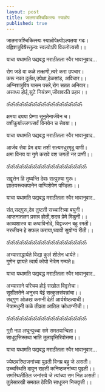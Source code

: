 ```yaml
---
layout: post
title: जातमात्रश्चिकित्स्यः स्यान्नोप
published: true
---
```


जातमात्रश्चिकित्स्यः स्यान्नोपेक्ष्योऽल्पतया गदः।  
वह्निशत्रुविषैस्तुल्यः स्वल्पोऽपि विकरोत्यसौ।।  
  
याचा यथामति पद्यबद्ध मराठीतला स्वैर भावानुवाद...  
  
रोग जडे वा कळे तत्क्षणी,त्वरे करा उपचार।  
करू नका दुर्लक्ष,उपेक्षा,हेळसांड, अविचार।।  
अग्निशत्रुविष यासम पसरे,रोग सतत अनिवार।  
असाध्य होई,सुटे नियंत्रण,जीवावरति प्रहार।।   
  
ॐॐॐॐॐॐॐॐॐॐॐॐॐॐॐॐॐ  
  
क्षमया दयया प्रेम्णा सूनृतेनार्जवेन च।  
वशीकुर्याज्जगत्सर्वं विनयेन च सेवया।।  
  
याचा यथामति पद्यबद्ध मराठीतला स्वैर भावानुवाद..  
  
आर्जव सेवा प्रेम दया तशी सत्यमधुरमृदु वाणी।  
क्षमा विनय या गुणे करावे वश जगती नर प्राणी।।  
  
ॐॐॐॐॐॐॐॐॐॐॐॐॐॐॐॐॐॐ  
  
सद्वृत्तेन हि तुष्यन्ति देवाः सत्पुरुषा गुरुः।  
ज्ञातयस्त्वन्नपानेन वाग्विशेषेण पण्डिताः।।  
  
याचा यथामति पद्यबद्ध मराठीतला स्वैर भावानुवाद..  
  
संत,सद्गुरू,देव तुष्टती सच्चारित्र्या बघुनी।  
आप्तनातलग प्रसन्न होती,सदन्न प्रेमे मिळुनी।।  
काव्यशास्त्र वा कथाविनोदे, विद्वज्जन बहु रमती।  
नरजीवन हे सफल कराया,घ्यावी सुयोग्य रीती।।  
  
ॐॐॐॐॐॐॐॐॐॐॐॐॐॐॐॐॐॐ  
  
अभ्यासाद्धार्यते विद्या कुलं शीलेन धार्यते।  
गुणेन ज्ञायते त्वार्य कोपो नेत्रेण गम्यते॥  
  
याचा यथामति पद्यबद्ध मराठीतला स्वैर भावानुवाद..  
  
अभ्यासाने परिचय होई सखोल विद्वत्तेचा।  
सुशीलतेने अनुभव येई सत्कुलसंपन्नांचा।।  
सद्गुण ओळख करुनी देती आर्यश्रेष्ठत्वाची।  
नेत्रामधुनी कळे तीव्रता आतिल क्रोधाग्नीची।।  
  
ॐॐॐॐॐॐॐॐॐॐॐॐॐॐॐॐॐॐ  
  
गुरौ नम्रा लघून्युच्चा समे समतयान्विता।  
साधुवृत्तिस्तथा भाति तुलावृत्तिरिवोत्तमा।।  
  
याचा यथामति पद्यबद्ध मराठीतला स्वैर भावानुवाद...  
  
ज्येष्ठवरिष्ठजनांच्या पुढती विनम्र बहु जे असती।  
उच्चस्थिति दावून राहती कनिष्ठजनांच्या पुढती।।  
समस्थितीतिल जनांसवे जे त्यांच्या सम नित असती।  
तुलेसारखी समतल ठेविति साधूजन निजवृत्ती।।  
  